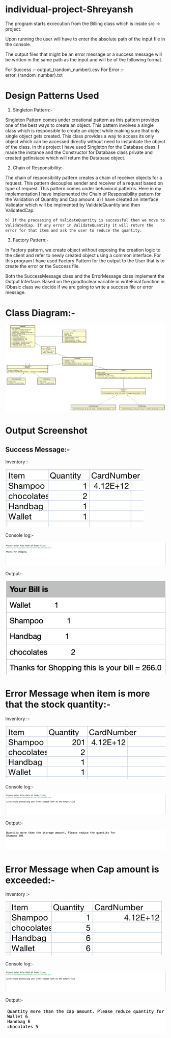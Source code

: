 # individual-project-Shreyansh

The program starts excecution from the Billing class which is inside src -> project.

Upon running the user will have to enter the absolute path of the input file in the console.

The output files that might be an error message or a success message will be written in the same path as the input and will be of the following format.

For Success :- output_{random_number}.csv
For Error :- error_{random_number}.txt

# Design Patterns Used

1) Singleton Pattern:-

Singleton Pattern comes under creational pattern as this pattern provides one of the best ways to create an object. This pattern involves a single class which is responsible to create an object while making sure that only single object gets created. This class provides a way to access its only object which can be accessed directly without need to instantiate the object of the class. In this project I have used Singleton for the Database class. I made the instance and the Constructor for Database class private and created getInstace which will return the Database object.

2) Chain of Responsibility:- 

The chain of responsibility pattern creates a chain of receiver objects for a request. This pattern decouples sender and receiver of a request based on type of request. This pattern comes under behavioral patterns. Here in my implementation I have implemented the Chain of Responsibility pattern for the Validation of Quantity and Cap amount.
    a) I have created an interface Validator which will be implmented by ValidateQuantity and then ValidatedCap.

    b) If the processing of ValidateQuantity is successful then we move to ValidatedCap. If any error in ValidateQuantity it will return the error for that item and ask the user to reduce the quantity.

3) Factory Pattern:-

In Factory pattern, we create object without exposing the creation logic to the client and refer to newly created object using a common interface. For this program I have used Factory Pattern for the output to the User that is to create the error or the Success file.

Both the SuccessMessage class and the ErrorMessage class implement the Output Interface. Based on the goodtoclear variable in writeFinal function in IObasic class we decide if we are going to write a success file or error message.

# Class Diagram:-


![image1](https://github.com/gopinathsjsu/individual-project-Sheryansh96/blob/main/Screenshots/ClassDiagram.png)




# Output Screenshot

## Success Message:-


Inventory :-


![image1](https://github.com/gopinathsjsu/individual-project-Sheryansh96/blob/main/Screenshots/Inv1.png)



Console log:-


![image1](https://github.com/gopinathsjsu/individual-project-Sheryansh96/blob/main/Screenshots/Console1.png)



Output:-


![image1](https://github.com/gopinathsjsu/individual-project-Sheryansh96/blob/main/Screenshots/Output1.png)



# Error Message when item is more that the stock quantity:-

Inventory :-


![image1](https://github.com/gopinathsjsu/individual-project-Sheryansh96/blob/main/Screenshots/Inv2.png)



Console log:-


![image1](https://github.com/gopinathsjsu/individual-project-Sheryansh96/blob/main/Screenshots/Console2.png)



Output:-


![image1](https://github.com/gopinathsjsu/individual-project-Sheryansh96/blob/main/Screenshots/Output2.png)


# Error Message when Cap amount is exceeded:-

Inventory :-


![image1](https://github.com/gopinathsjsu/individual-project-Sheryansh96/blob/main/Screenshots/Inv3.png)



Console log:-


![image1](https://github.com/gopinathsjsu/individual-project-Sheryansh96/blob/main/Screenshots/Console2.png)



Output:-


![image1](https://github.com/gopinathsjsu/individual-project-Sheryansh96/blob/main/Screenshots/Console3.png)

